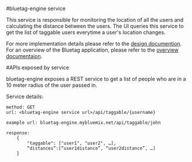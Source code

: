 #bluetag-engine service

This service is responsible for monitoring the location of all the users and calculating the distance between the users.  The UI queries this service to get the list of taggable users everytime a user's location changes.

For more implementation details please refer to the [design documention](../../../bluetag-docs/blob/master/bluetag-backend-implementation-details.md).  For an overview of the Bluetag application, please refer to the [overview documentaion](../../../bluetag/blob/master/README.md).

#APIs exposed by service

bluetag-engine exposes a REST service to get a list of people who are in a 10 meter radius of the user passed in.

Service details:

```
method: GET
url: <bluetag-engine service url>/api/taggable/{username}

example url: bluetag-engine.mybluemix.net/api/taggable/john

response:
	{
		"taggable": ["user1", "user2", …],
		“distances”:[“user1distance”, “user2distance”, …]
	}
```